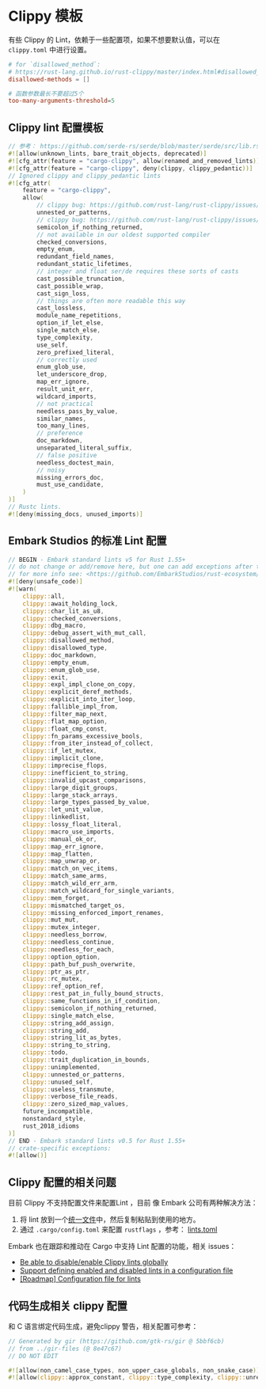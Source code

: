 # Clippy 模板

有些 Clippy 的 Lint，依赖于一些配置项，如果不想要默认值，可以在 `clippy.toml` 中进行设置。

```toml
# for `disallowed_method`:
# https://rust-lang.github.io/rust-clippy/master/index.html#disallowed_method
disallowed-methods = []

# 函数参数最长不要超过5个
too-many-arguments-threshold=5
```



## Clippy lint 配置模板

```rust
// 参考： https://github.com/serde-rs/serde/blob/master/serde/src/lib.rs
#![allow(unknown_lints, bare_trait_objects, deprecated)]
#![cfg_attr(feature = "cargo-clippy", allow(renamed_and_removed_lints))]
#![cfg_attr(feature = "cargo-clippy", deny(clippy, clippy_pedantic))]
// Ignored clippy and clippy_pedantic lints
#![cfg_attr(
    feature = "cargo-clippy",
    allow(
        // clippy bug: https://github.com/rust-lang/rust-clippy/issues/5704
        unnested_or_patterns,
        // clippy bug: https://github.com/rust-lang/rust-clippy/issues/7768
        semicolon_if_nothing_returned,
        // not available in our oldest supported compiler
        checked_conversions,
        empty_enum,
        redundant_field_names,
        redundant_static_lifetimes,
        // integer and float ser/de requires these sorts of casts
        cast_possible_truncation,
        cast_possible_wrap,
        cast_sign_loss,
        // things are often more readable this way
        cast_lossless,
        module_name_repetitions,
        option_if_let_else,
        single_match_else,
        type_complexity,
        use_self,
        zero_prefixed_literal,
        // correctly used
        enum_glob_use,
        let_underscore_drop,
        map_err_ignore,
        result_unit_err,
        wildcard_imports,
        // not practical
        needless_pass_by_value,
        similar_names,
        too_many_lines,
        // preference
        doc_markdown,
        unseparated_literal_suffix,
        // false positive
        needless_doctest_main,
        // noisy
        missing_errors_doc,
        must_use_candidate,
    )
)]
// Rustc lints.
#![deny(missing_docs, unused_imports)]
```

##  Embark Studios 的标准 Lint 配置

```rust
// BEGIN - Embark standard lints v5 for Rust 1.55+
// do not change or add/remove here, but one can add exceptions after this section
// for more info see: <https://github.com/EmbarkStudios/rust-ecosystem/issues/59>
#![deny(unsafe_code)]
#![warn(
    clippy::all,
    clippy::await_holding_lock,
    clippy::char_lit_as_u8,
    clippy::checked_conversions,
    clippy::dbg_macro,
    clippy::debug_assert_with_mut_call,
    clippy::disallowed_method,
    clippy::disallowed_type,
    clippy::doc_markdown,
    clippy::empty_enum,
    clippy::enum_glob_use,
    clippy::exit,
    clippy::expl_impl_clone_on_copy,
    clippy::explicit_deref_methods,
    clippy::explicit_into_iter_loop,
    clippy::fallible_impl_from,
    clippy::filter_map_next,
    clippy::flat_map_option,
    clippy::float_cmp_const,
    clippy::fn_params_excessive_bools,
    clippy::from_iter_instead_of_collect,
    clippy::if_let_mutex,
    clippy::implicit_clone,
    clippy::imprecise_flops,
    clippy::inefficient_to_string,
    clippy::invalid_upcast_comparisons,
    clippy::large_digit_groups,
    clippy::large_stack_arrays,
    clippy::large_types_passed_by_value,
    clippy::let_unit_value,
    clippy::linkedlist,
    clippy::lossy_float_literal,
    clippy::macro_use_imports,
    clippy::manual_ok_or,
    clippy::map_err_ignore,
    clippy::map_flatten,
    clippy::map_unwrap_or,
    clippy::match_on_vec_items,
    clippy::match_same_arms,
    clippy::match_wild_err_arm,
    clippy::match_wildcard_for_single_variants,
    clippy::mem_forget,
    clippy::mismatched_target_os,
    clippy::missing_enforced_import_renames,
    clippy::mut_mut,
    clippy::mutex_integer,
    clippy::needless_borrow,
    clippy::needless_continue,
    clippy::needless_for_each,
    clippy::option_option,
    clippy::path_buf_push_overwrite,
    clippy::ptr_as_ptr,
    clippy::rc_mutex,
    clippy::ref_option_ref,
    clippy::rest_pat_in_fully_bound_structs,
    clippy::same_functions_in_if_condition,
    clippy::semicolon_if_nothing_returned,
    clippy::single_match_else,
    clippy::string_add_assign,
    clippy::string_add,
    clippy::string_lit_as_bytes,
    clippy::string_to_string,
    clippy::todo,
    clippy::trait_duplication_in_bounds,
    clippy::unimplemented,
    clippy::unnested_or_patterns,
    clippy::unused_self,
    clippy::useless_transmute,
    clippy::verbose_file_reads,
    clippy::zero_sized_map_values,
    future_incompatible,
    nonstandard_style,
    rust_2018_idioms
)]
// END - Embark standard lints v0.5 for Rust 1.55+
// crate-specific exceptions:
#![allow()]

```

## Clippy 配置的相关问题

目前 Clippy 不支持配置文件来配置Lint ，目前 像 Embark 公司有两种解决方法：

1.  将 lint 放到一个[统一文件](https://github.com/EmbarkStudios/rust-ecosystem/blob/main/lints.rs)中，然后复制粘贴到使用的地方。
2. 通过 `.cargo/config.toml` 来配置 `rustflags`  ，参考： [lints.toml](https://github.com/EmbarkStudios/rust-ecosystem/blob/main/lints.toml) 

Embark 也在跟踪和推动在 Cargo 中支持 Lint 配置的功能，相关 issues：

- [Be able to disable/enable Clippy lints globally](https://github.com/EmbarkStudios/rust-ecosystem/issues/22)
- [Support defining enabled and disabled lints in a configuration file](https://github.com/rust-lang/cargo/issues/5034)
- [[Roadmap] Configuration file for lints](https://github.com/rust-lang/rust-clippy/issues/6625)

## 代码生成相关 clippy 配置

和 C 语言绑定代码生成，避免clippy 警告，相关配置可参考：

```rust
// Generated by gir (https://github.com/gtk-rs/gir @ 5bbf6cb)
// from ../gir-files (@ 8e47c67)
// DO NOT EDIT

#![allow(non_camel_case_types, non_upper_case_globals, non_snake_case)]
#![allow(clippy::approx_constant, clippy::type_complexity, clippy::unreadable_literal, clippy::upper_case_acronyms)]
```